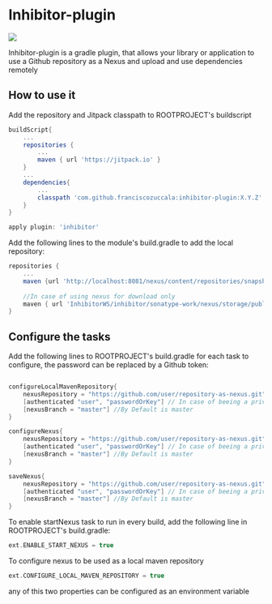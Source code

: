 # Inhibitor-plugin

[![](https://jitpack.io/v/franciscozuccala/inhibitor-plugin.svg)](https://jitpack.io/#franciscozuccala/inhibitor-plugin)

Inhibitor-plugin is a gradle plugin, that allows your library or application to use a Github repository
as a Nexus and upload and use dependencies remotely

## How to use it
Add the repository and Jitpack classpath to ROOTPROJECT's buildscript
```gradle
buildScript{
    ...
    repositories {
        ...
        maven { url 'https://jitpack.io' }
    }
    ...
    dependencies{
        ...
        classpath 'com.github.franciscozuccala:inhibitor-plugin:X.Y.Z'
    }
}

apply plugin: 'inhibitor'

```

Add the following lines to the module's build.gradle to add the local repository:
```gradle
repositories {
    ...
    maven {url 'http://localhost:8081/nexus/content/repositories/snapshots/'}
    
    //In case of using nexus for download only
    maven { url 'InhibitorWS/inhibitor/sonatype-work/nexus/storage/public'}
}
```

## Configure the tasks
Add the following lines to ROOTPROJECT's build.gradle for each task to configure, 
the password can be replaced by a Github token:

```gradle

configureLocalMavenRepository{
    nexusRepository = "https://github.com/user/repository-as-nexus.git"
    [authenticated "user", "passwordOrKey"] // In case of beeing a private repository or need write access
    [nexusBranch = "master"] //By Default is master
}

configureNexus{
    nexusRepository = "https://github.com/user/repository-as-nexus.git"
    [authenticated "user", "passwordOrKey"] // In case of beeing a private repository or need write access
    [nexusBranch = "master"] //By Default is master
}

saveNexus{
    nexusRepository = "https://github.com/user/repository-as-nexus.git"
    [authenticated "user", "passwordOrKey"] // In case of beeing a private repository or need write access
    [nexusBranch = "master"] //By Default is master
}

```
To enable startNexus task to run in every build, add the following line
in ROOTPROJECT's build.gradle:
```gradle
ext.ENABLE_START_NEXUS = true
```

To configure nexus to be used as a local maven repository
```gradle
ext.CONFIGURE_LOCAL_MAVEN_REPOSITORY = true
```

any of this two properties can be configured as an environment variable
